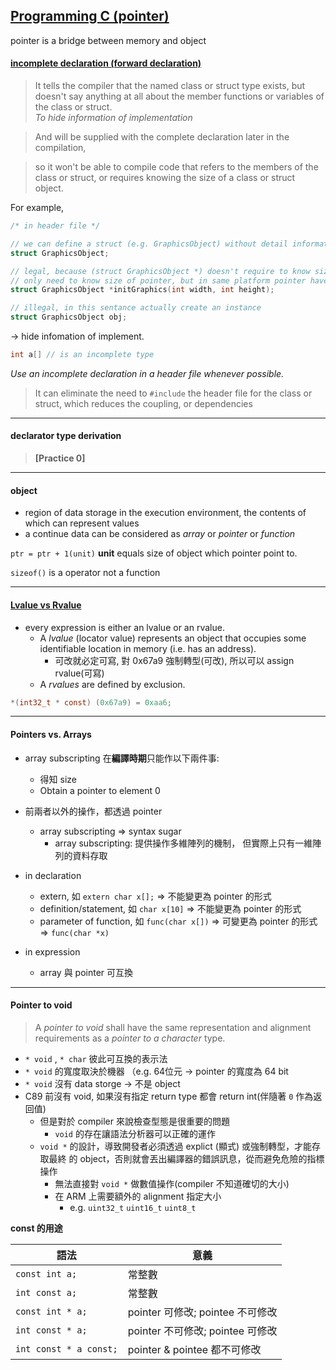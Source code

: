 ## [Programming C (pointer)](https://embedded2015.hackpad.com/ep/pad/static/s0rlzR8wVtm) ##

pointer is a bridge between memory and object

#### [incomplete declaration (forward declaration)](http://www.umich.edu/~eecs381/handouts/IncompleteDeclarations.pdf) ####

> It tells the compiler that the named class or struct type exists, but doesn't 
say anything at all about the member functions or variables of the class or struct.  
*To hide information of implementation*

> And will be supplied with the complete declaration later in the compilation,  

> so it won't be able to compile code that refers to the members of the class or 
struct, or requires knowing the size of a class or struct object.  
  
For example,  
```c
/* in header file */

// we can define a struct (e.g. GraphicsObject) without detail information
struct GraphicsObject;

// legal, because (struct GraphicsObject *) doesn't require to know size of (struct GraphicsObject)
// only need to know size of pointer, but in same platform pointer have same size
struct GraphicsObject *initGraphics(int width, int height);

// illegal, in this sentance actually create an instance
struct GraphicsObject obj;
```
-> hide infomation of implement.


```c 
int a[] // is an incomplete type
``` 

*Use an incomplete declaration in a header file whenever possible.*
> It can eliminate the need to `#include` the header file for the class or struct, 
which reduces the coupling, or dependencies

-----

#### declarator type derivation ####


> **[Practice 0]**  


-----


#### object ####
* region of data storage in the execution environment, the contents of which can 
represent values  
* a continue data can be considered as *array* or *pointer* or *function*  

`ptr = ptr + 1(unit)` **unit** equals size of object which pointer point to.  

`sizeof()` is a operator not a function  

-----

#### [Lvalue vs Rvalue](http://eli.thegreenplace.net/2011/12/15/understanding-lvalues-and-rvalues-in-c-and-c) ####

* every expression is either an lvalue or an rvalue.
  * A *lvalue* (locator value) represents an object that occupies some identifiable 
location in memory (i.e. has an address).
    * 可改就必定可寫, 對 0x67a9 強制轉型(可改), 所以可以 assign rvalue(可寫)
  * A *rvalues* are defined by exclusion.

```c
*(int32_t * const) (0x67a9) = 0xaa6;
```

-----

#### Pointers vs. Arrays ####

* array subscripting 在**編譯時期**只能作以下兩件事:
  * 得知 size
  * Obtain a pointer to element 0
* 前兩者以外的操作，都透過 pointer
  * array subscripting => syntax sugar
    * array subscripting: 提供操作多維陣列的機制， 但實際上只有一維陣列的資料存取

* in declaration
  * extern, 如 `extern char x[];` => 不能變更為 pointer 的形式
  * definition/statement, 如 `char x[10]` => 不能變更為 pointer 的形式
  * parameter of function, 如 `func(char x[])` => 可變更為 pointer 的形式 => `func(char *x)`
* in expression
  * array 與 pointer 可互換

-----

#### Pointer to void ####
> A *pointer to void* shall have the same representation and alignment requirements 
as a *pointer to a character* type.

* `* void` , `* char` 彼此可互換的表示法
* `* void` 的寬度取決於機器 （e.g. 64位元 -> pointer 的寬度為 64 bit
* `* void` 沒有 data storge -> 不是 object
* C89 前沒有 void, 如果沒有指定 return type 都會 return int(伴隨著 `0` 作為返回值)
  * 但是對於 compiler 來說檢查型態是很重要的問題
    * `void` 的存在讓語法分析器可以正確的運作
  * `void *` 的設計，導致開發者必須透過 explict (顯式) 或強制轉型，才能存取最終
的 object，否則就會丟出編譯器的錯誤訊息，從而避免危險的指標操作
    * 無法直接對 `void *` 做數值操作(compiler 不知道確切的大小)
    * 在 ARM 上需要額外的 alignment 指定大小
      * e.g. `uint32_t` `uint16_t` `uint8_t`


**const 的用途**  

|          語法          |意義                              |
|------------------------|----------------------------------|
| `const int a;`         | 常整數                           |
| `int const a;`         | 常整數                           |
| `const int * a;`       | pointer 可修改; pointee 不可修改 |
| `int const * a;`       | pointer 不可修改; pointee 可修改 |
| `int const * a const;` | pointer & pointee 都不可修改     |



